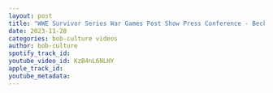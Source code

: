 ```yaml
---
layout: post
title: "WWE Survivor Series War Games Post Show Press Conference - Becky Lynch and Charlotte Flair"
date: 2023-11-28
categories: bob-culture videos
author: bob-culture
spotify_track_id: 
youtube_video_id: KzB4nL6NLHY
apple_track_id: 
youtube_metadata: 
---
```

